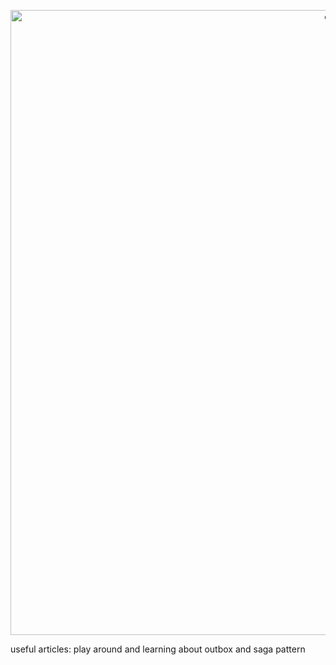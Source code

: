 <p align="center">
<img src="img/diagram.png" alt="ci" width="1000" class="center"/>
</p>

useful articles: play around and learning about outbox and saga pattern
